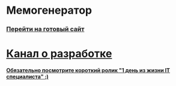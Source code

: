 # Мемогенератор

### [Перейти на готовый сайт](https://suvmer.github.io/memegen/)

# [Канал о разработке](https://t.me/suvmerz/16)
**[Обязательно посмотрите короткий ролик "1 день из жизни IT специалиста" :)](https://t.me/suvmerz/16)**
